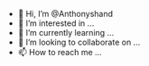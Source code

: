 - 👋 Hi, I’m @Anthonyshand
- 👀 I’m interested in ...
- 🌱 I’m currently learning ...
- 💞️ I’m looking to collaborate on ...
- 📫 How to reach me ...

<!---
Anthonyshand/Anthonyshand is a ✨ special ✨ repository because its `README.md` (this file) appears on your GitHub profile.
You can click the Preview link to take a look at your changes.
--->
